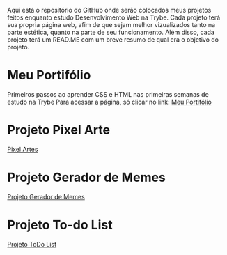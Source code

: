 Aqui está o repositório do GitHub onde serão colocados meus projetos feitos enquanto estudo Desenvolvimento Web na Trybe. 
Cada projeto terá sua propria página web, afim de que sejam melhor vizualizados tanto na parte estética, quanto na parte de seu funcionamento.
Além disso, cada projeto terá um READ.ME com um breve resumo de qual era o objetivo do projeto.


# **Meu Portifólio**

Primeiros passos ao aprender CSS e HTML nas primeiras semanas de estudo na Trybe
Para acessar a página, só clicar no link: 
[Meu Portifólio](https://clairpenido.github.io/PrimeiroPortifolio)

# **Projeto Pixel Arte**

[Pixel Artes](https://clairpenido.github.io/Pixels-Art-Project)

# **Projeto Gerador de Memes**

[Projeto Gerador de Memes](https://clairpenido.github.io/Meme-Generator)

# **Projeto To-do List**

[Projeto ToDo List](https://clairpenido.github.io/To-do-List)
